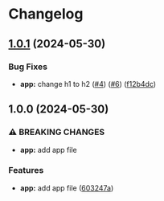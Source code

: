 # Changelog

## [1.0.1](https://github.com/zaap59/sandbox-release-2/compare/v1.0.0...v1.0.1) (2024-05-30)


### Bug Fixes

* **app:** change h1 to h2 ([#4](https://github.com/zaap59/sandbox-release-2/issues/4)) ([#6](https://github.com/zaap59/sandbox-release-2/issues/6)) ([f12b4dc](https://github.com/zaap59/sandbox-release-2/commit/f12b4dcdd9168e926c68302115fbc50a07c6f81e))

## 1.0.0 (2024-05-30)


### ⚠ BREAKING CHANGES

* **app:** add app file

### Features

* **app:** add app file ([603247a](https://github.com/zaap59/sandbox-release-2/commit/603247a83143a07aadeaa065b509cd862bf911f2))

